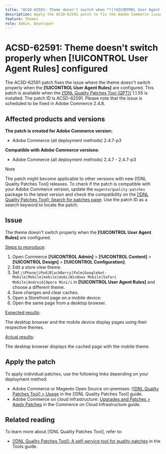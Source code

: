 ```yaml
---
title: "ACSD-62591: Theme doesn't switch when **[!UICONTROL User Agent Rules]** configured"
description: Apply the ACSD-62591 patch to fix the Adobe Commerce issue where the theme doesn't switch properly when the **[!UICONTROL User Agent Rules]** are configured.
feature: Themes
role: Admin, Developer
---
```


# ACSD-62591: Theme doesn't switch properly when [!UICONTROL User Agent Rules] configured

The ACSD-62591 patch fixes the issue where the theme doesn't switch properly when the **[!UICONTROL User Agent Rules]** are configured. This patch is available when the [[!DNL Quality Patches Tool (QPT)]](https://experienceleague.adobe.com/help/tools/quality-patches-tool/quality-patches-tool-to-self-serve-quality-patches.md) 1.1.55 is installed. The patch ID is ACSD-62591. Please note that the issue is scheduled to be fixed in Adobe Commerce 2.4.8.

## Affected products and versions

**The patch is created for Adobe Commerce version:**
* Adobe Commerce (all deployment methods) 2.4.7-p3

**Compatible with Adobe Commerce versions:**
* Adobe Commerce (all deployment methods) 2.4.7 - 2.4.7-p3

>[!NOTE]
>
>The patch might become applicable to other versions with new [!DNL Quality Patches Tool] releases. To check if the patch is compatible with your Adobe Commerce version, update the `magento/quality-patches` package to the latest version and check the compatibility on the [[!DNL Quality Patches Tool]: Search for patches page](https://experienceleague.adobe.com/tools/commerce-quality-patches/index.html). Use the patch ID as a search keyword to locate the patch.

## Issue

The theme doesn't switch properly when the **[!UICONTROL User Agent Rules]** are configured.

<u>Steps to reproduce</u>:

1. Open Commerce **[!UICONTROL Admin]** > **[!UICONTROL Content]** > **[!UICONTROL Design]** > **[!UICONTROL Configuration]**.
1. Edit a store view theme.
1. Set `/iPhone|iPod|BlackBerry|Palm|Googlebot-Mobile|Mobile|mobile|mobi|Windows Mobile|Safari Mobile|Android|Opera Mini/i` in **[!UICONTROL User Agent Rules]** and choose a different theme.
1. Save changes and clear caches.
1. Open a Storefront page on a mobile device.
1. Open the same page from a desktop browser.

<u>Expected results</u>:

The desktop browser and the mobile device display pages using their respective themes.

<u>Actual results</u>:

The desktop browser displays the cached page with the mobile theme.

## Apply the patch

To apply individual patches, use the following links depending on your deployment method:

* Adobe Commerce or Magento Open Source on-premises: [[!DNL Quality Patches Tool] > Usage](/help/tools/quality-patches-tool/usage.md) in the [!DNL Quality Patches Tool] guide.
* Adobe Commerce on cloud infrastructure: [Upgrades and Patches > Apply Patches](https://experienceleague.adobe.com/docs/commerce-cloud-service/user-guide/develop/upgrade/apply-patches.html) in the Commerce on Cloud Infrastructure guide.


## Related reading

To learn more about [!DNL Quality Patches Tool], refer to:

* [[!DNL Quality Patches Tool]: A self-service tool for quality patches](/help/tools/quality-patches-tool/quality-patches-tool-to-self-serve-quality-patches.md) in the Tools guide.
